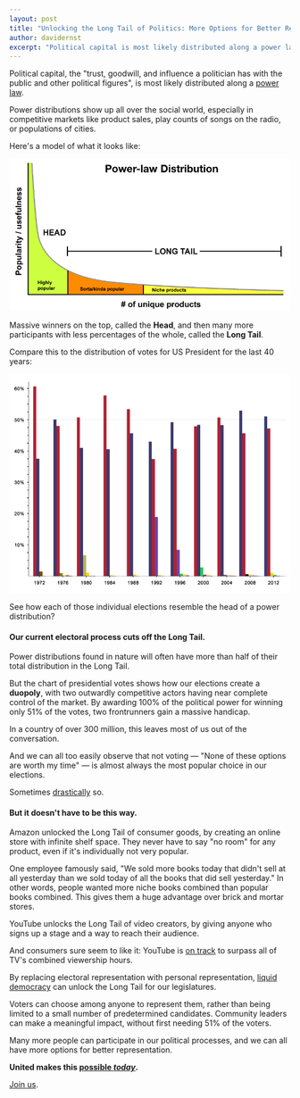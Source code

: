 ```yaml
---
layout: post
title: "Unlocking the Long Tail of Politics: More Options for Better Representation"
author: davidernst
excerpt: "Political capital is most likely distributed along a power law. But our current electoral process cuts off the Long Tail, leaving most people out. It doesn't have to be this way."
---
```


Political capital, the "trust, goodwill, and influence a politician has with the public and other political figures", is most likely distributed along a [power law](https://en.wikipedia.org/wiki/Power_law).

Power distributions show up all over the social world, especially in competitive markets like product sales, play counts of songs on the radio, or populations of cities.

Here's a model of what it looks like:

![](/assets/article_images/2017-12-18-unlocking-the-long-tail-of-political-participation/LongTail.png)

Massive winners on the top, called the **Head**, and then many more participants with less percentages of the whole, called the **Long Tail**.

Compare this to the distribution of votes for US President for the last 40 years:

[![](/assets/article_images/2017-12-18-unlocking-the-long-tail-of-political-participation/United_States_presidential_election_results_bar_graph_Expanded.png)](https://commons.wikimedia.org/wiki/File:United_States_presidential_election_results_bar_graph_(Expanded).png)

See how each of those individual elections resemble the head of a power distribution?

#### Our current electoral process cuts off the Long Tail.

Power distributions found in nature will often have more than half of their total distribution in the Long Tail.

But the chart of presidential votes shows how our elections create a **duopoly**, with two outwardly competitive actors having near complete control of the market. By awarding 100% of the political power for winning only 51% of the votes, two frontrunners gain a massive handicap.

In a country of over 300 million, this leaves most of us out of the conversation.

And we can all too easily observe that not voting — "None of these options are worth my time" — is almost always the most popular choice in our elections.

Sometimes [drastically](https://www.citylab.com/equity/2016/11/in-the-us-almost-no-one-votes-in-local-elections/505766/) so.

#### But it doesn't have to be this way.

Amazon unlocked the Long Tail of consumer goods, by creating an online store with infinite shelf space. They never have to say "no room" for any product, even if it's individually not very popular.

One employee famously said, "We sold more books today that didn't sell at all yesterday than we sold today of all the books that did sell yesterday." In other words, people wanted more niche books combined than popular books combined. This gives them a huge advantage over brick and mortar stores.

YouTube unlocks the Long Tail of video creators, by giving anyone who signs up a stage and a way to reach their audience.

And consumers sure seem to like it: YouTube is [on track](https://www.wsj.com/articles/youtube-tops-1-billion-hours-of-video-a-day-on-pace-to-eclipse-tv-1488220851?mod=e2fb) to surpass all of TV's combined viewership hours.

By replacing electoral representation with personal representation, [liquid democracy](/2016/09/21/what-is-liquid-democracy/) can unlock the Long Tail for our legislatures.

Voters can choose among anyone to represent them, rather than being limited to a small number of predetermined candidates. Community leaders can make a meaningful impact, without first needing 51% of the voters.

Many more people can participate in our political processes, and we can all have more options for better representation.

**United makes this [possible *today*](/2017/11/06/announcing-united-vote/).**

[Join us](https://united.vote/join).
